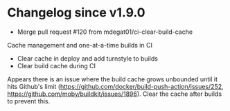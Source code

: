 # Changelog since v1.9.0
- Merge pull request #120 from mdegat01/ci-clear-build-cache

Cache management and one-at-a-time builds in CI 
- Clear cache in deploy and add turnstyle to builds 
- Clear build cache during CI

Appears there is an issue where the build cache grows unbounded until it hits Github's limit (https://github.com/docker/build-push-action/issues/252, https://github.com/moby/buildkit/issues/1896). Clear the cache after builds to prevent this. 
